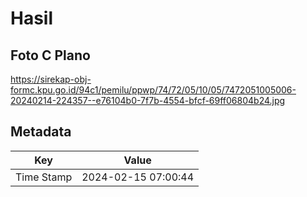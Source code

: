 # Hasil

## Foto C Plano

https://sirekap-obj-formc.kpu.go.id/94c1/pemilu/ppwp/74/72/05/10/05/7472051005006-20240214-224357--e76104b0-7f7b-4554-bfcf-69ff06804b24.jpg


## Metadata

| Key        | Value               |
| ---------- | ------------------- |
| Time Stamp | 2024-02-15 07:00:44 |



